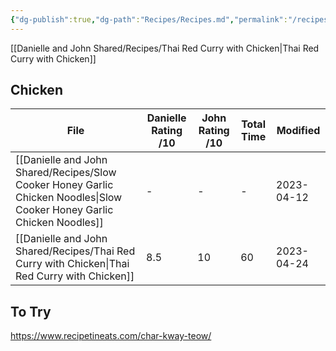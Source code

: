 ```yaml
---
{"dg-publish":true,"dg-path":"Recipes/Recipes.md","permalink":"/recipes/recipes/","dgPassFrontmatter":true}
---
```



[[Danielle and John Shared/Recipes/Thai Red Curry with Chicken\|Thai Red Curry with Chicken]]

## Chicken
| File                                                                                                                       | Danielle Rating /10 | John Rating /10 | Total Time | Modified   |
| -------------------------------------------------------------------------------------------------------------------------- | ------------------- | --------------- | ---------- | ---------- |
| [[Danielle and John Shared/Recipes/Slow Cooker Honey Garlic Chicken Noodles\|Slow Cooker Honey Garlic Chicken Noodles]] | \-                  | \-              | \-         | 2023-04-12 |
| [[Danielle and John Shared/Recipes/Thai Red Curry with Chicken\|Thai Red Curry with Chicken]]                           | 8.5                 | 10              | 60         | 2023-04-24 |


## To Try
https://www.recipetineats.com/char-kway-teow/
